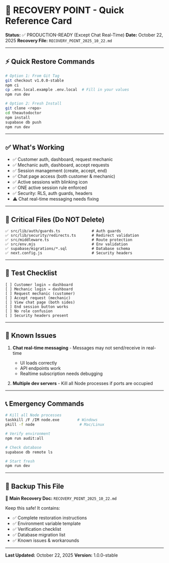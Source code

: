 # 🚀 RECOVERY POINT - Quick Reference Card

**Status:** ✅ PRODUCTION-READY (Except Chat Real-Time)
**Date:** October 22, 2025
**Recovery File:** `RECOVERY_POINT_2025_10_22.md`

---

## ⚡ Quick Restore Commands

```bash
# Option 1: From Git Tag
git checkout v1.0.0-stable
npm ci
cp .env.local.example .env.local  # Fill in your values
npm run dev

# Option 2: Fresh Install
git clone <repo>
cd theautodoctor
npm install
supabase db push
npm run dev
```

---

## ✅ What's Working

- ✅ Customer auth, dashboard, request mechanic
- ✅ Mechanic auth, dashboard, accept requests
- ✅ Session management (create, accept, end)
- ✅ Chat page access (both customer & mechanic)
- ✅ Active sessions with blinking icon
- ✅ ONE active session rule enforced
- ✅ Security: RLS, auth guards, headers
- ⚠️ Chat real-time messaging needs fixing

---

## 🔑 Critical Files (Do NOT Delete)

```
✅ src/lib/auth/guards.ts              # Auth guards
✅ src/lib/security/redirects.ts       # Redirect validation
✅ src/middleware.ts                   # Route protection
✅ src/env.mjs                         # Env validation
✅ supabase/migrations/*.sql           # Database schema
✅ next.config.js                      # Security headers
```

---

## 🧪 Test Checklist

```
[ ] Customer login → dashboard
[ ] Mechanic login → dashboard
[ ] Request mechanic (customer)
[ ] Accept request (mechanic)
[ ] View chat page (both sides)
[ ] End session button works
[ ] No role confusion
[ ] Security headers present
```

---

## 🐛 Known Issues

1. **Chat real-time messaging** - Messages may not send/receive in real-time
   - UI loads correctly
   - API endpoints work
   - Realtime subscription needs debugging

2. **Multiple dev servers** - Kill all Node processes if ports are occupied

---

## 📞 Emergency Commands

```bash
# Kill all Node processes
taskkill /F /IM node.exe        # Windows
pkill -f node                    # Mac/Linux

# Verify environment
npm run audit:all

# Check database
supabase db remote ls

# Start fresh
npm run dev
```

---

## 💾 Backup This File

📄 **Main Recovery Doc:** `RECOVERY_POINT_2025_10_22.md`

Keep this safe! It contains:
- ✅ Complete restoration instructions
- ✅ Environment variable template
- ✅ Verification checklist
- ✅ Database migration list
- ✅ Known issues & workarounds

---

**Last Updated:** October 22, 2025
**Version:** 1.0.0-stable
